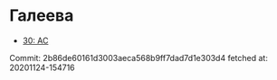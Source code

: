 # Галеева
- [30: AC](30.md)

Commit: 2b86de60161d3003aeca568b9ff7dad7d1e303d4
 fetched at: 20201124-154716
